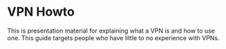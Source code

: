 # VPN Howto

This is presentation material for explaining what a VPN is and how to use one. This guide targets people who have little to no experience with VPNs.
